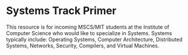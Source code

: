 # Systems Track Primer

This resource is for incoming MSCS/MIT students at the Institute of Computer Science who would like to specialize in Systems. Systems typically include: Operating Systems, Computer Architecture, Distributed Systems, Networks, Security, Compilers, and Virtual Machines.  


